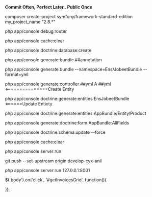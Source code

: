 **Commit Often, Perfect Later.. Public Once**

composer create-project symfony/framework-standard-edition my_project_name "2.8.*"

php app/console debug:router

php app/console cache:clear

php app/console doctrine:database:create

php app/console generate:bundle ##annotation 

php app/console generate:bundle --namespace=Ens/JobeetBundle --format=yml

php app/console generate:controller ##yml
A ##yml <===============Create Entity

php app/console doctrine:generate:entities EnsJobeetBundle 
  <======Update Entioty
  
php app/console doctrine:generate:entities AppBundle/Entity/Product

php app/console generate:doctrine:form AppBundle:AllFields

php app/console doctrine:schema:update --force

php app/console cache:clear

php app/console server:run

git push --set-upstream origin develop-cyx-anil

 php app/console server:run 127.0.0.1:8001

$('body').on('click', '#getInvoicesGrid', function(){
    
});